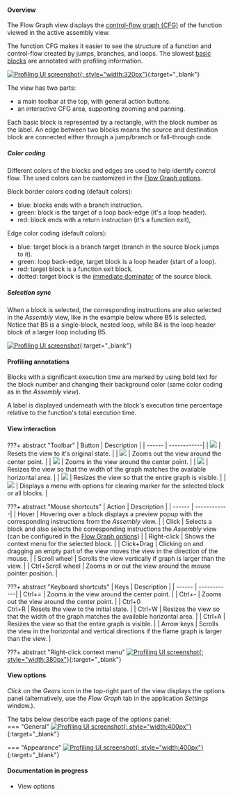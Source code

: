 #### Overview

The Flow Graph view displays the [control-flow graph (CFG)](https://en.wikipedia.org/wiki/Control-flow_graph) of the function viewed in the active assembly view.  

The function CFG makes it easier to see the structure of a function and control-flow created by jumps, branches, and loops. The slowest [basic blocks](https://en.wikipedia.org/wiki/Basic_block) are annotated with profiling information.  

[![Profiling UI screenshot](img/flow-graph-view_501x693.png){: style="width:320px"}](img/flow-graph-view_501x693.png){:target="_blank"}

The view has two parts:  

- a main toolbar at the top, with general action buttons.
- an interactive CFG area, supporting zooming and panning.

Each basic block is represented by a rectangle, with the block number as the label. An edge between two blocks means the source and destination block are connected either through a jump/branch or fall-through code.  

##### Color coding

Different colors of the blocks and edges are used to help identify control flow. The used colors can be customized in the [Flow Graph options](#view-options).

Block border colors coding (default colors):  

- blue: blocks ends with a branch instruction.
- green: block is the target of a loop back-edge (it's a loop header).
- red: block ends with a return instruction (it's a function exit),

Edge color coding (default colors):  

- blue: target block is a branch target (branch in the source block jumps to it).
- green: loop back-edge, target block is a loop header (start of a  loop).
- red: target block is a function exit block.
- dotted: target block is the [immediate dominator](https://en.wikipedia.org/wiki/Dominator_(graph_theory)) of the source block.

##### Selection sync

When a block is selected, the corresponding instructions are also selected in the *Assembly* view, like in the example below where B5 is selected. Notice that B5 is a single-block, nested loop, while B4 is the loop header block of a larger loop including B5.  

[![Profiling UI screenshot](img/flow-graph-select_1277x370.png)](img/flow-graph-select_1277x370.png){:target="_blank"} 

#### Profiling annotations

Blocks with a significant execution time are marked by using bold text for the block number and changing their background color (same color coding as in the *Assembly view*).  

A label is displayed underneath with the block's execution time percentage relative to the function's total execution time.

#### View interaction

???+ abstract "Toolbar"
    | Button | Description |
    | ------ | ------------|
    | ![](img/flame-graph-toolbar-reset.png) | Resets the view to it's original state. |
    | ![](img/flame-graph-toolbar-minus.png) | Zooms out the view around the center point. |
    | ![](img/flame-graph-toolbar-plus.png) | Zooms in the view around the center point. |
    | ![](img/flow-graph-toolbar-width.png) | Resizes the view so that the width of the graph matches the available horizontal area. |
    | ![](img/flow-graph-toolbar-all.png) | Resizes the view so that the entire graph is visible. |
    | ![](img/flow-graph-toolbar-clear.png) | Displays a menu with options for clearing marker for the selected block or all blocks. |

???+ abstract "Mouse shortcuts"
    | Action | Description |
    | ------ | ------------|
    | Hover | Hovering over a block displays a preview popup with the corresponding instructions from the *Assembly* view. |
    | Click | Selects a block and also selects the corresponding instructions the *Assembly* view (can be configured in the [Flow Graph options](#view-options)) |
    | Right-click | Shows the context menu for the selected block. |
    | Click+Drag | Clicking on and dragging an empty part of the view moves the view in the direction of the mouse. |
    | Scroll wheel | Scrolls the view vertically if graph is larger than the view. |
    | Ctrl+Scroll wheel | Zooms in or out the view around the mouse pointer position. |

???+ abstract "Keyboard shortcuts"
    | Keys | Description |
    | ------ | ------------|
    | Ctrl+= | Zooms in the view around the center point. |
    | Ctrl+- | Zooms out the view around the center point. |
    | Ctrl+0<br>Ctrl+R | Resets the view to the initial state. |
    | Ctrl+W | Resizes the view so that the width of the graph matches the available horizontal area. |
    | Ctrl+A | Resizes the view so that the entire graph is visible. |
    | Arrow keys | Scrolls the view in the horizontal and vertical directions if the flame graph is larger than the view. |

???+ abstract "Right-click context menu"
    [![Profiling UI screenshot](img/flow-graph-context-menu_383x548.png){: style="width:380px"}](img/flow-graph-context-menu_383x548.png){:target="_blank"}  

#### View options

*Click* on the *Gears* icon in the top-right part of the view displays the options panel (alternatively, use the *Flow Graph* tab in the application *Settings* window.).  

The tabs below describe each page of the options panel:  
=== "General"
    [![Profiling UI screenshot](img/flow-graph-options-general_558x423.png){: style="width:400px"}](img/flow-graph-options-general_558x423.png){:target="_blank"}  

=== "Appearance"
    [![Profiling UI screenshot](img/flow-graph-options-appearance_527x594.png){: style="width:400px"}](img/flow-graph-options-appearance_527x594.png){:target="_blank"}

#### Documentation in progress
- View options